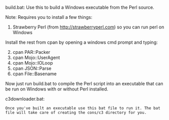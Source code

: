 build.bat: Use this to build a Windows executable from the Perl source.

Note: Requires you to install a few things:

1. Strawberry Perl (from http://strawberryperl.com) so you can run perl on Windows

Install the rest from cpan by opening a windows cmd prompt and typing:

2. cpan PAR::Packer
4. cpan Mojo::UserAgent
6. cpan Mojo::IOLoop
5. cpan JSON::Parse
6. cpan File::Basename

Now just run build.bat to compile the Perl script into an executable that can be run on Windows with or without Perl installed.

c3downloader.bat: 

    Once you've built an executable use this bat file to run it. The bat file will take care of creating the cons/c3 directory for you.

